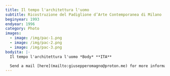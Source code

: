 ```yaml
---
title: Il tempo l'architettura l'uomo
subtitle: Ricostruzione del Padiglione d’Arte Contemporanea di Milano
beginyear: 1993
endyear: 1996
category: Photo
images:
  - image: /img/pac-1.png
  - image: /img/pac-2.png
  - image: /img/pac-3.png
bodyita: |-
  Il tempo l'architettura l'uomo *Body* **ITA**

  Send a mail [here](mailto:giusepperomagno@proton.me) for more information.
---
```

